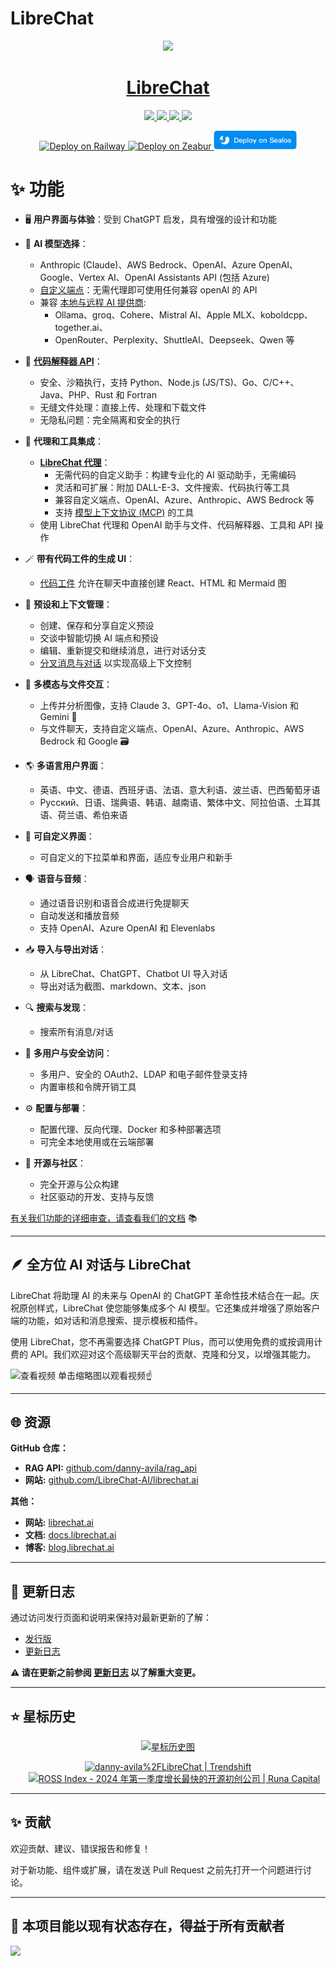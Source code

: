 # LibreChat

<p align="center">
  <a href="https://librechat.ai">
    <img src="client/public/assets/logo.svg" height="256">
  </a>
  <h1 align="center">
    <a href="https://librechat.ai">LibreChat</a>
  </h1>
</p>

<p align="center">
  <a href="https://discord.librechat.ai"> 
    <img
      src="https://img.shields.io/discord/1086345563026489514?label=&logo=discord&style=for-the-badge&logoWidth=20&logoColor=white&labelColor=000000&color=blueviolet">
  </a>
  <a href="https://www.youtube.com/@LibreChat"> 
    <img
      src="https://img.shields.io/badge/YOUTUBE-red.svg?style=for-the-badge&logo=youtube&logoColor=white&labelColor=000000&logoWidth=20">
  </a>
  <a href="https://docs.librechat.ai"> 
    <img
      src="https://img.shields.io/badge/DOCS-blue.svg?style=for-the-badge&logo=read-the-docs&logoColor=white&labelColor=000000&logoWidth=20">
  </a>
  <a aria-label="Sponsors" href="https://github.com/sponsors/danny-avila">
    <img
      src="https://img.shields.io/badge/SPONSORS-brightgreen.svg?style=for-the-badge&logo=github-sponsors&logoColor=white&labelColor=000000&logoWidth=20">
  </a>
</p>

<p align="center">
<a href="https://railway.app/template/b5k2mn?referralCode=HI9hWz">
  <img src="https://railway.app/button.svg" alt="Deploy on Railway" height="30">
</a>
<a href="https://zeabur.com/templates/0X2ZY8">
  <img src="https://zeabur.com/button.svg" alt="Deploy on Zeabur" height="30"/>
</a>
<a href="https://template.cloud.sealos.io/deploy?templateName=librechat">
  <img src="https://raw.githubusercontent.com/labring-actions/templates/main/Deploy-on-Sealos.svg" alt="Deploy on Sealos" height="30">
</a>
</p>

# ✨ 功能

- 🖥️ **用户界面与体验**：受到 ChatGPT 启发，具有增强的设计和功能

- 🤖 **AI 模型选择**：  
  - Anthropic (Claude)、AWS Bedrock、OpenAI、Azure OpenAI、Google、Vertex AI、OpenAI Assistants API (包括 Azure)
  - [自定义端点](https://www.librechat.ai/docs/quick_start/custom_endpoints)：无需代理即可使用任何兼容 openAI 的 API
  - 兼容 [本地与远程 AI 提供商](https://www.librechat.ai/docs/configuration/librechat_yaml/ai_endpoints):
    - Ollama、groq、Cohere、Mistral AI、Apple MLX、koboldcpp、together.ai、
    - OpenRouter、Perplexity、ShuttleAI、Deepseek、Qwen 等

- 🔧 **[代码解释器 API](https://www.librechat.ai/docs/features/code_interpreter)**：
  - 安全、沙箱执行，支持 Python、Node.js (JS/TS)、Go、C/C++、Java、PHP、Rust 和 Fortran
  - 无缝文件处理：直接上传、处理和下载文件
  - 无隐私问题：完全隔离和安全的执行

- 🔦 **代理和工具集成**：  
  - **[LibreChat 代理](https://www.librechat.ai/docs/features/agents)**：
    - 无需代码的自定义助手：构建专业化的 AI 驱动助手，无需编码  
    - 灵活和可扩展：附加 DALL-E-3、文件搜索、代码执行等工具  
    - 兼容自定义端点、OpenAI、Azure、Anthropic、AWS Bedrock 等
    - 支持 [模型上下文协议 (MCP)](https://modelcontextprotocol.io/clients#librechat) 的工具
  - 使用 LibreChat 代理和 OpenAI 助手与文件、代码解释器、工具和 API 操作

- 🪄 **带有代码工件的生成 UI**：  
  - [代码工件](https://youtu.be/GfTj7O4gmd0?si=WJbdnemZpJzBrJo3) 允许在聊天中直接创建 React、HTML 和 Mermaid 图

- 💾 **预设和上下文管理**：  
  - 创建、保存和分享自定义预设  
  - 交谈中智能切换 AI 端点和预设
  - 编辑、重新提交和继续消息，进行对话分支  
  - [分叉消息与对话](https://www.librechat.ai/docs/features/fork) 以实现高级上下文控制

- 💬 **多模态与文件交互**：  
  - 上传并分析图像，支持 Claude 3、GPT-4o、o1、Llama-Vision 和 Gemini 📸  
  - 与文件聊天，支持自定义端点、OpenAI、Azure、Anthropic、AWS Bedrock 和 Google 🗃️

- 🌎 **多语言用户界面**：  
  - 英语、中文、德语、西班牙语、法语、意大利语、波兰语、巴西葡萄牙语
  - Русский、日语、瑞典语、韩语、越南语、繁体中文、阿拉伯语、土耳其语、荷兰语、希伯来语

- 🎨 **可自定义界面**：  
  - 可自定义的下拉菜单和界面，适应专业用户和新手

- 🗣️ **语音与音频**：  
  - 通过语音识别和语音合成进行免提聊天  
  - 自动发送和播放音频  
  - 支持 OpenAI、Azure OpenAI 和 Elevenlabs

- 📥 **导入与导出对话**：  
  - 从 LibreChat、ChatGPT、Chatbot UI 导入对话  
  - 导出对话为截图、markdown、文本、json

- 🔍 **搜索与发现**：  
  - 搜索所有消息/对话

- 👥 **多用户与安全访问**：
  - 多用户、安全的 OAuth2、LDAP 和电子邮件登录支持
  - 内置审核和令牌开销工具

- ⚙️ **配置与部署**：  
  - 配置代理、反向代理、Docker 和多种部署选项  
  - 可完全本地使用或在云端部署

- 📖 **开源与社区**：  
  - 完全开源与公众构建  
  - 社区驱动的开发、支持与反馈

[有关我们功能的详细审查，请查看我们的文档](https://docs.librechat.ai/) 📚

---

## 🪶 全方位 AI 对话与 LibreChat

LibreChat 将助理 AI 的未来与 OpenAI 的 ChatGPT 革命性技术结合在一起。庆祝原创样式，LibreChat 使您能够集成多个 AI 模型。它还集成并增强了原始客户端的功能，如对话和消息搜索、提示模板和插件。

使用 LibreChat，您不再需要选择 ChatGPT Plus，而可以使用免费的或按调用计费的 API。我们欢迎对这个高级聊天平台的贡献、克隆和分叉，以增强其能力。

![查看视频](https://raw.githubusercontent.com/LibreChat-AI/librechat.ai/main/public/images/changelog/v0.7.6.gif)
单击缩略图以观看视频☝️

---

## 🌐 资源

**GitHub 仓库：**
  - **RAG API:** [github.com/danny-avila/rag_api](https://github.com/danny-avila/rag_api)
  - **网站:** [github.com/LibreChat-AI/librechat.ai](https://github.com/LibreChat-AI/librechat.ai)

**其他：**
  - **网站:** [librechat.ai](https://librechat.ai)
  - **文档:** [docs.librechat.ai](https://docs.librechat.ai)
  - **博客:** [blog.librechat.ai](https://blog.librechat.ai)

---

## 📝 更新日志

通过访问发行页面和说明来保持对最新更新的了解：
- [发行版](https://github.com/danny-avila/LibreChat/releases)
- [更新日志](https://www.librechat.ai/changelog) 

**⚠️ 请在更新之前参阅 [更新日志](https://www.librechat.ai/changelog) 以了解重大变更。**

---

## ⭐ 星标历史

<p align="center">
  <a href="https://star-history.com/#danny-avila/LibreChat&Date">
    <img alt="星标历史图" src="https://api.star-history.com/svg?repos=danny-avila/LibreChat&type=Date&theme=dark" onerror="this.src='https://api.star-history.com/svg?repos=danny-avila/LibreChat&type=Date'" />
  </a>
</p>
<p align="center">
  <a href="https://trendshift.io/repositories/4685" target="_blank" style="padding: 10px;">
    <img src="https://trendshift.io/api/badge/repositories/4685" alt="danny-avila%2FLibreChat | Trendshift" style="width: 250px; height: 55px;" width="250" height="55"/>
  </a>
  <a href="https://runacap.com/ross-index/q1-24/" target="_blank" rel="noopener" style="margin-left: 20px;">
    <img style="width: 260px; height: 56px" src="https://runacap.com/wp-content/uploads/2024/04/ROSS_badge_white_Q1_2024.svg" alt="ROSS Index - 2024 年第一季度增长最快的开源初创公司 | Runa Capital" width="260" height="56"/>
  </a>
</p>

---

## ✨ 贡献

欢迎贡献、建议、错误报告和修复！

对于新功能、组件或扩展，请在发送 Pull Request 之前先打开一个问题进行讨论。

---

## 💖 本项目能以现有状态存在，得益于所有贡献者

<a href="https://github.com/danny-avila/LibreChat/graphs/contributors">
  <img src="https://contrib.rocks/image?repo=danny-avila/LibreChat" />
</a>
